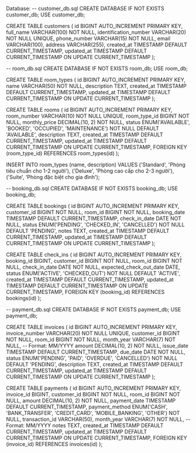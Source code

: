 Database:
-- customer_db.sql
CREATE DATABASE IF NOT EXISTS customer_db;
USE customer_db;

CREATE TABLE customers (
id BIGINT AUTO_INCREMENT PRIMARY KEY,
full_name VARCHAR(100) NOT NULL,
identification_number VARCHAR(20) NOT NULL UNIQUE,
phone_number VARCHAR(15) NOT NULL,
email VARCHAR(100),
address VARCHAR(255),
created_at TIMESTAMP DEFAULT CURRENT_TIMESTAMP,
updated_at TIMESTAMP DEFAULT CURRENT_TIMESTAMP ON UPDATE CURRENT_TIMESTAMP
);

-- room_db.sql
CREATE DATABASE IF NOT EXISTS room_db;
USE room_db;

CREATE TABLE room_types (
id BIGINT AUTO_INCREMENT PRIMARY KEY,
name VARCHAR(50) NOT NULL,
description TEXT,
created_at TIMESTAMP DEFAULT CURRENT_TIMESTAMP,
updated_at TIMESTAMP DEFAULT CURRENT_TIMESTAMP ON UPDATE CURRENT_TIMESTAMP
);

CREATE TABLE rooms (
id BIGINT AUTO_INCREMENT PRIMARY KEY,
room_number VARCHAR(10) NOT NULL UNIQUE,
room_type_id BIGINT NOT NULL,
monthly_price DECIMAL(10, 2) NOT NULL,
status ENUM('AVAILABLE', 'BOOKED', 'OCCUPIED', 'MAINTENANCE') NOT NULL DEFAULT 'AVAILABLE',
description TEXT,
created_at TIMESTAMP DEFAULT CURRENT_TIMESTAMP,
updated_at TIMESTAMP DEFAULT CURRENT_TIMESTAMP ON UPDATE CURRENT_TIMESTAMP,
FOREIGN KEY (room_type_id) REFERENCES room_types(id)
);

INSERT INTO room_types (name, description) VALUES
('Standard', 'Phòng tiêu chuẩn cho 1-2 người'),
('Deluxe', 'Phòng cao cấp cho 2-3 người'),
('Suite', 'Phòng đặc biệt cho gia đình');

-- booking_db.sql
CREATE DATABASE IF NOT EXISTS booking_db;
USE booking_db;

CREATE TABLE bookings (
id BIGINT AUTO_INCREMENT PRIMARY KEY,
customer_id BIGINT NOT NULL,
room_id BIGINT NOT NULL,
booking_date TIMESTAMP DEFAULT CURRENT_TIMESTAMP,
check_in_date DATE NOT NULL,
status ENUM('PENDING', 'CHECKED_IN', 'CANCELLED') NOT NULL DEFAULT 'PENDING',
notes TEXT,
created_at TIMESTAMP DEFAULT CURRENT_TIMESTAMP,
updated_at TIMESTAMP DEFAULT CURRENT_TIMESTAMP ON UPDATE CURRENT_TIMESTAMP
);

CREATE TABLE check_ins (
id BIGINT AUTO_INCREMENT PRIMARY KEY,
booking_id BIGINT,
customer_id BIGINT NOT NULL,
room_id BIGINT NOT NULL,
check_in_date DATE NOT NULL,
expected_check_out_date DATE,
status ENUM('ACTIVE', 'CHECKED_OUT') NOT NULL DEFAULT 'ACTIVE',
created_at TIMESTAMP DEFAULT CURRENT_TIMESTAMP,
updated_at TIMESTAMP DEFAULT CURRENT_TIMESTAMP ON UPDATE CURRENT_TIMESTAMP,
FOREIGN KEY (booking_id) REFERENCES bookings(id)
);

-- payment_db.sql
CREATE DATABASE IF NOT EXISTS payment_db;
USE payment_db;

CREATE TABLE invoices (
id BIGINT AUTO_INCREMENT PRIMARY KEY,
invoice_number VARCHAR(20) NOT NULL UNIQUE,
customer_id BIGINT NOT NULL,
room_id BIGINT NOT NULL,
month_year VARCHAR(7) NOT NULL, -- Format: MM/YYYY
amount DECIMAL(10, 2) NOT NULL,
issue_date TIMESTAMP DEFAULT CURRENT_TIMESTAMP,
due_date DATE NOT NULL,
status ENUM('PENDING', 'PAID', 'OVERDUE', 'CANCELLED') NOT NULL DEFAULT 'PENDING',
description TEXT,
created_at TIMESTAMP DEFAULT CURRENT_TIMESTAMP,
updated_at TIMESTAMP DEFAULT CURRENT_TIMESTAMP ON UPDATE CURRENT_TIMESTAMP
);

CREATE TABLE payments (
id BIGINT AUTO_INCREMENT PRIMARY KEY,
invoice_id BIGINT,
customer_id BIGINT NOT NULL,
room_id BIGINT NOT NULL,
amount DECIMAL(10, 2) NOT NULL,
payment_date TIMESTAMP DEFAULT CURRENT_TIMESTAMP,
payment_method ENUM('CASH', 'BANK_TRANSFER', 'CREDIT_CARD', 'MOBILE_BANKING', 'OTHER') NOT NULL,
transaction_id VARCHAR(50),
month_year VARCHAR(7) NOT NULL, -- Format: MM/YYYY
notes TEXT,
created_at TIMESTAMP DEFAULT CURRENT_TIMESTAMP,
updated_at TIMESTAMP DEFAULT CURRENT_TIMESTAMP ON UPDATE CURRENT_TIMESTAMP,
FOREIGN KEY (invoice_id) REFERENCES invoices(id)
);